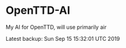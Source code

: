 # OpenTTD-AI
My AI for OpenTTD, will use primarily air

Latest backup: Sun Sep 15 15:32:01 UTC 2019
